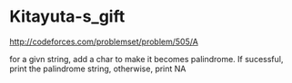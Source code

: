 # Kitayuta-s_gift

http://codeforces.com/problemset/problem/505/A

for a givn string, add a char to make it becomes palindrome.
If sucessful, print the palindrome string, otherwise, print NA
